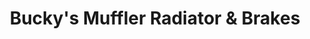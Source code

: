 ---
title: "Bucky's Muffler Radiator & Brakes"
url: /renton/buckys-muffler-radiator-and-brakes/
shop: car repair
---